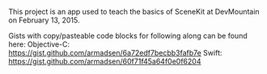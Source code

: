 This project is an app used to teach the basics of SceneKit at DevMountain on February 13, 2015.

Gists with copy/pasteable code blocks for following along can be found here: 
Objective-C: https://gist.github.com/armadsen/6a72edf7becbb3fafb7e
Swift: https://gist.github.com/armadsen/60f71f45a64f0e0f6204